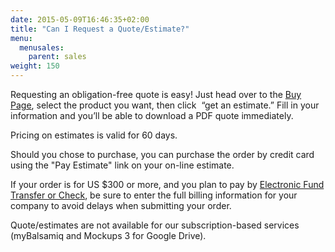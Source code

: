 ```yaml
---
date: 2015-05-09T16:46:35+02:00
title: "Can I Request a Quote/Estimate?"
menu:
  menusales:
    parent: sales
weight: 150
---
```


Requesting an obligation-free quote is easy! Just head over to the [Buy Page](https://balsamiq.com/buy/), select the product you want, then click  “get an estimate.” Fill in your information and you’ll be able to download a PDF quote immediately.

Pricing on estimates is valid for 60 days.

Should you chose to purchase, you can purchase the order by credit card using the "Pay Estimate" link on your on-line estimate.

If your order is for US $300 or more, and you plan to pay by [Electronic Fund Transfer or Check](/sales/ordering/), be sure to enter the full billing information for your company to avoid delays when submitting your order.

Quote/estimates are not available for our subscription-based services (myBalsamiq and Mockups 3 for Google Drive).